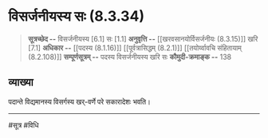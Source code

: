 # विसर्जनीयस्य सः (8.3.34)
> **सूत्रच्छेद --** विसर्जनीयस्य [6.1] सः [1.1]
> **अनुवृत्ति --** [[खरवसानयोर्विसर्जनीयः (8.3.15)]] खरि [7.1]
> **अधिकार --** [[पदस्य (8.1.16)]] [[पूर्वत्रासिद्धम् (8.2.1)]] [[तयोर्य्वावचि संहितायाम्  (8.2.108)]]
> **सम्पूर्णसूत्रम् --** पदस्य विसर्जनीयस्य खरि सः
> **कौमुदी-क्रमाङ्क --** 138

## व्याख्या

पदान्ते विद्यमानस्य विसर्गस्य खर्-वर्णे परे सकारादेशः भवति।

---
#सूत्र #विधि 